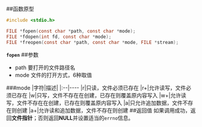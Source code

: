 ##函数原型
```c
#include <stdio.h>

FILE *fopen(const char *path, const char *mode);
FILE *fdopen(int fd, const char *mode);
FILE *freopen(const char *path, const char *mode, FILE *stream);
```
**`fopen`**
##参数
* path 要打开的文件路径名
* mode 文件的打开方式，6种取值

###mode
|字符|描述|
|:--|----
|r|只读，文件必须已存在
|r+|允许读写，文件必须已存在
|w|只写，文件不存在在创建，已存在则覆盖原内容写入
|w+|允许读写，文件不存在在创建，已存在则覆盖原内容写入
|a|只允许追加数据，文件不存在则创建
|a+|允许读和追加数据，文件不存在则创建
##返回值
如果调用成功，返回**文件指针**；否则返回**NULL**并设置适当的`errno`信息。
